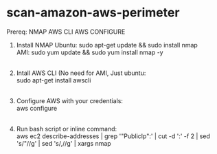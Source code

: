 # scan-amazon-aws-perimeter

Prereq:
NMAP
AWS CLI
AWS CONFIGURE

1. Install NMAP
Ubuntu: sudo apt-get update && sudo install nmap <br/>
AMI: sudo yum update && sudo yum install nmap -y<br/><br/>

2. Intall AWS CLI (No need for AMI, Just ubuntu:<br/>
sudo apt-get install awscli<br/><br/>

3. Configure AWS with your credentials:<br/>
aws configure<br/><br/>

4. Run bash script or inline command:<br/>
aws ec2 describe-addresses | grep '"PublicIp":' | cut -d ':' -f 2 | sed 's/"//g' | sed 's/,//g' | xargs nmap
